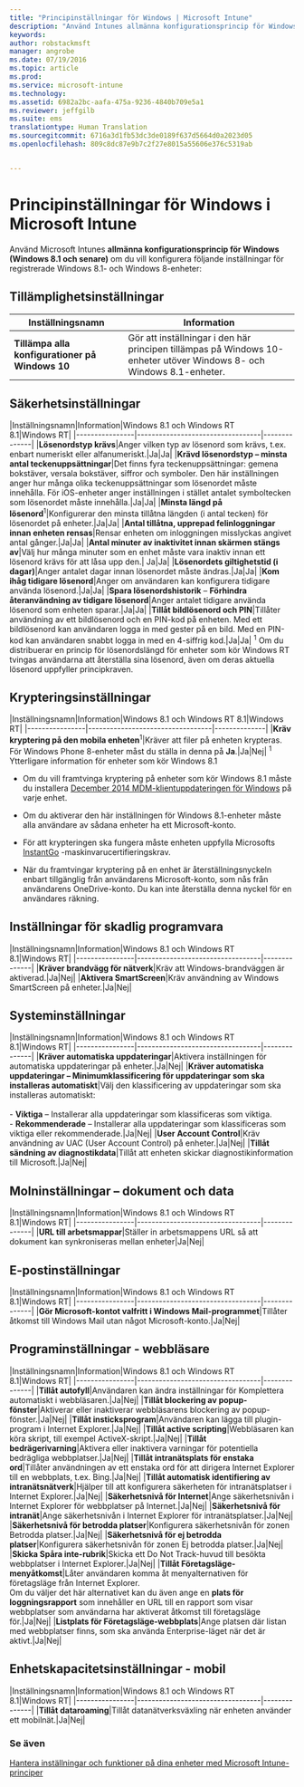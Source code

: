 ```yaml
---
title: "Principinställningar för Windows | Microsoft Intune"
description: "Använd Intunes allmänna konfigurationsprincip för Windows (Windows 8.1 och senare) om du vill konfigurera inställningar för registrerade Windows 8.1- och Windows 8-enheter."
keywords: 
author: robstackmsft
manager: angrobe
ms.date: 07/19/2016
ms.topic: article
ms.prod: 
ms.service: microsoft-intune
ms.technology: 
ms.assetid: 6982a2bc-aafa-475a-9236-4840b709e5a1
ms.reviewer: jeffgilb
ms.suite: ems
translationtype: Human Translation
ms.sourcegitcommit: 6716a3d1fb53dc3de0189f637d5664d0a2023d05
ms.openlocfilehash: 809c8dc87e9b7c2f27e8015a55606e376c5319ab


---
```


# Principinställningar för Windows i Microsoft Intune
Använd Microsoft Intunes **allmänna konfigurationsprincip för Windows (Windows 8.1 och senare)** om du vill konfigurera följande inställningar för registrerade Windows 8.1- och Windows 8-enheter:

## Tillämplighetsinställningar

|Inställningsnamn|Information|
|----------------|----------------------------------|
|**Tillämpa alla konfigurationer på Windows 10**|Gör att inställningar i den här principen tillämpas på Windows 10-enheter utöver Windows 8- och Windows 8.1-enheter.|

## Säkerhetsinställningar

|Inställningsnamn|Information|Windows 8.1 och Windows RT 8.1|Windows RT|
|----------------|----------------------------------|--------------|
|**Lösenordstyp krävs**|Anger vilken typ av lösenord som krävs, t.ex. enbart numeriskt eller alfanumeriskt.|Ja|Ja|
|**Krävd lösenordstyp – minsta antal teckenuppsättningar**|Det finns fyra teckenuppsättningar: gemena bokstäver, versala bokstäver, siffror och symboler. Den här inställningen anger hur många olika teckenuppsättningar som lösenordet måste innehålla. För iOS-enheter anger inställningen i stället antalet symboltecken som lösenordet måste innehålla.|Ja|Ja|
|**Minsta längd på lösenord**<sup>1</sup>|Konfigurerar den minsta tillåtna längden (i antal tecken) för lösenordet på enheter.|Ja|Ja|
|**Antal tillåtna, upprepad felinloggningar innan enheten rensas**|Rensar enheten om inloggningen misslyckas angivet antal gånger.|Ja|Ja|
|**Antal minuter av inaktivitet innan skärmen stängs av**|Välj hur många minuter som en enhet måste vara inaktiv innan ett lösenord krävs för att låsa upp den.| Ja|Ja|
|**Lösenordets giltighetstid (i dagar)**|Anger antalet dagar innan lösenordet måste ändras.|Ja|Ja|
|**Kom ihåg tidigare lösenord**|Anger om användaren kan konfigurera tidigare använda lösenord.|Ja|Ja|
|**Spara lösenordshistorik** – **Förhindra återanvändning av tidigare lösenord**|Anger antalet tidigare använda lösenord som enheten sparar.|Ja|Ja|
|**Tillåt bildlösenord och PIN**|Tillåter användning av ett bildlösenord och en PIN-kod på enheten. Med ett bildlösenord kan användaren logga in med gester på en bild. Med en PIN-kod kan användaren snabbt logga in med en 4-siffrig kod.|Ja|Ja|
<sup>1</sup> Om du distribuerar en princip för lösenordslängd för enheter som kör Windows RT tvingas användarna att återställa sina lösenord, även om deras aktuella lösenord uppfyller principkraven.

## Krypteringsinställningar

|Inställningsnamn|Information|Windows 8.1 och Windows RT 8.1|Windows RT|
|----------------|----------------------------------|--------------|
|**Kräv kryptering på den mobila enheten**<sup>1</sup>|Kräver att filer på enheten krypteras.<br>För Windows Phone 8-enheter måst du ställa in denna på **Ja**.|Ja|Nej|
<sup>1</sup> Ytterligare information för enheter som kör Windows 8.1

-   Om du vill framtvinga kryptering på enheter som kör Windows 8.1 måste du installera [December 2014 MDM-klientuppdateringen för Windows](http://support.microsoft.com/kb/3013816) på varje enhet.

-   Om du aktiverar den här inställningen för Windows 8.1-enheter måste alla användare av sådana enheter ha ett Microsoft-konto.

-   För att krypteringen ska fungera måste enheten uppfylla Microsofts [InstantGo](http://blogs.windows.com/bloggingwindows/2014/06/19/instantgo-a-better-way-to-sleep/) -maskinvarucertifieringskrav.

-   När du framtvingar kryptering på en enhet är återställningsnyckeln enbart tillgänglig från användarens Microsoft-konto, som nås från användarens OneDrive-konto. Du kan inte återställa denna nyckel för en användares räkning.

## Inställningar för skadlig programvara

|Inställningsnamn|Information|Windows 8.1 och Windows RT 8.1|Windows RT|
|----------------|----------------------------------|--------------|
|**Kräver brandvägg för nätverk**|Kräv att Windows-brandväggen är aktiverad.|Ja|Nej|
|**Aktivera SmartScreen**|Kräv användning av Windows SmartScreen på enheter.|Ja|Nej|

## Systeminställningar

|Inställningsnamn|Information|Windows 8.1 och Windows RT 8.1|Windows RT|
|----------------|----------------------------------|--------------|
|**Kräver automatiska uppdateringar**|Aktivera inställningen för automatiska uppdateringar på enheter.|Ja|Nej|
|**Kräver automatiska uppdateringar – Minimumklassificering för uppdateringar som ska installeras automatiskt**|Välj den klassificering av uppdateringar som ska installeras automatiskt:<br /><br />-   **Viktiga** – Installerar alla uppdateringar som klassificeras som viktiga.<br />-   **Rekommenderade** – Installerar alla uppdateringar som klassificeras som viktiga eller rekommenderade.|Ja|Nej|
|**User Account Control**|Kräv användning av UAC (User Account Control) på enheter.|Ja|Nej|
|**Tillåt sändning av diagnostikdata**|Tillåt att enheten skickar diagnostikinformation till Microsoft.|Ja|Nej|


## Molninställningar – dokument och data

|Inställningsnamn|Information|Windows 8.1 och Windows RT 8.1|Windows RT|
|----------------|----------------------------------|--------------|
|**URL till arbetsmappar**|Ställer in arbetsmappens URL så att dokument kan synkroniseras mellan enheter|Ja|Nej|

## E-postinställningar

|Inställningsnamn|Information|Windows 8.1 och Windows RT 8.1|Windows RT|
|----------------|----------------------------------|--------------|
|**Gör Microsoft-kontot valfritt i Windows Mail-programmet**|Tillåter åtkomst till Windows Mail utan något Microsoft-konto.|Ja|Nej|

## Programinställningar - webbläsare

|Inställningsnamn|Information|Windows 8.1 och Windows RT 8.1|Windows RT|
|----------------|----------------------------------|--------------|
|**Tillåt autofyll**|Användaren kan ändra inställningar för Komplettera automatiskt i webbläsaren.|Ja|Nej|
|**Tillåt blockering av popup-fönster**|Aktiverar eller inaktiverar webbläsarens blockering av popup-fönster.|Ja|Nej|
|**Tillåt insticksprogram**|Användaren kan lägga till plugin-program i Internet Explorer.|Ja|Nej|
|**Tillåt active scripting**|Webbläsaren kan köra skript, till exempel ActiveX-skript.|Ja|Nej|
|**Tillåt bedrägerivarning**|Aktivera eller inaktivera varningar för potentiella bedrägliga webbplatser.|Ja|Nej|
|**Tillåt intranätsplats för enstaka ord**|Tillåter användningen av ett enstaka ord för att dirigera Internet Explorer till en webbplats, t.ex. Bing.|Ja|Nej|
|**Tillåt automatisk identifiering av intranätsnätverk**|Hjälper till att konfigurera säkerheten för intranätsplatser i Internet Explorer.|Ja|Nej|
|**Säkerhetsnivå för Internet**|Ange säkerhetsnivån i Internet Explorer för webbplatser på Internet.|Ja|Nej|
|**Säkerhetsnivå för intranät**|Ange säkerhetsnivån i Internet Explorer för intranätsplatser.|Ja|Nej|
|**Säkerhetsnivå för betrodda platser**|Konfigurera säkerhetsnivån för zonen Betrodda platser.|Ja|Nej|
|**Säkerhetsnivå för ej betrodda platser**|Konfigurera säkerhetsnivån för zonen Ej betrodda platser.|Ja|Nej|
|**Skicka Spåra inte-rubrik**|Skicka ett Do Not Track-huvud till besökta webbplatser i Internet Explorer.|Ja|Nej|
|**Tillåt Företagsläge-menyåtkomst**|Låter användaren komma åt menyalternativen för företagsläge från Internet Explorer.<br>Om du väljer det här alternativet kan du även ange en **plats för loggningsrapport** som innehåller en URL till en rapport som visar webbplatser som användarna har aktiverat åtkomst till företagsläge för.|Ja|Nej|
|**Listplats för Företagsläge-webbplats**|Ange platsen där listan med webbplatser finns, som ska använda Enterprise-läget när det är aktivt.|Ja|Nej|

## Enhetskapacitetsinställningar - mobil

|Inställningsnamn|Information|Windows 8.1 och Windows RT 8.1|Windows RT|
|----------------|----------------------------------|--------------|
|**Tillåt dataroaming**|Tillåt datanätverksväxling när enheten använder ett mobilnät.|Ja|Nej|



### Se även
[Hantera inställningar och funktioner på dina enheter med Microsoft Intune-principer](manage-settings-and-features-on-your-devices-with-microsoft-intune-policies.md)




<!--HONumber=Jul16_HO4-->


